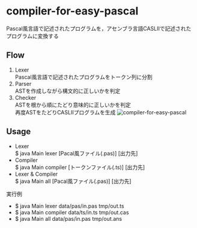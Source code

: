 # compiler-for-easy-pascal
Pascal風言語で記述されたプログラムを，アセンブラ言語CASLIIで記述されたプログラムに変換する

## Flow 
1. Lexer  
Pascal風言語で記述されたプログラムをトークン列に分割
1. Parser  
ASTを作成しながら構文的に正しいかを判定
1. Checker  
ASTを根から順にたどり意味的に正しいかを判定  
再度ASTをたどりCASLIIプログラムを生成
![compiler-for-easy-pascal](https://user-images.githubusercontent.com/88955673/166624022-492eb2cb-69b0-4994-a573-1d8d20038340.png)


## Usage
- Lexer  
$ java Main lexer [Pacal風ファイル(.pas)] [出力先] 
- Compiler  
$ java Main compiler [トークンファイル(.ts)] [出力先] 
- Lexer & Compiler  
$ java Main all [Pacal風ファイル(.pas)] [出力先] 

実行例
- $ java Main lexer data/pas/in.pas tmp/out.ts 
- $ java Main compiler data/ts/in.ts tmp/out.cas 
- $ java Main all data/pas/in.pas tmp/out.ans 

